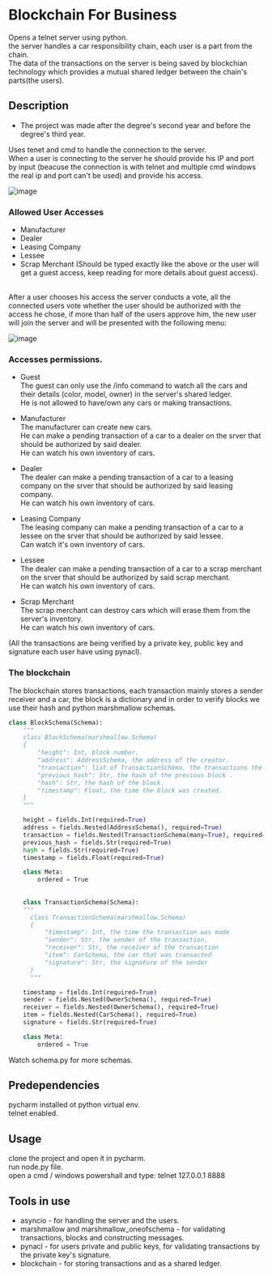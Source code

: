 # Blockchain For Business

Opens a telnet server using python.<br>
the server handles a car responsibility chain, each user is a part from the chain.<br> 
The data of the transactions on the server is being saved by blockchian technology which provides a mutual shared ledger between the chain's parts(the users).

## Description

* The project was made after the degree's second year and before the degree's third year.

Uses tenet and cmd to handle the connection to the server.<br> 
When a user is connecting to the server he should provide his IP and port by input (beacuse the connection is with telnet and multiple cmd windows the real ip and port can't be used)
and provide his access.<br>

![image](https://user-images.githubusercontent.com/40609600/221218433-d282976a-2095-42d4-ba64-ad9368ef23fa.png)

### Allowed User Accesses
* Manufacturer
* Dealer 
* Leasing Company
* Lessee 
* Scrap Merchant 
(Should be typed exactly like the above or the user will get a guest access, keep reading for more details about guest access).<br><br>

After a user chooses his access the server conducts a vote, all the connected users vote whether the user should be authorized with the access he chose, if more than half of the users approve him, the new user will join the server and will be presented with the following menu:

![image](https://user-images.githubusercontent.com/40609600/221221682-d26ef303-9856-4f51-8624-713b7b432b71.png)

### Accesses permissions.

* Guest<br>
  The guest can only use the /info command to watch all the cars and their details (color, model, owner) in the server's shared ledger.<br>
  He is not allowed to have/own any cars or making transactions.
  
* Manufacturer<br>
  The manufacturer can create new cars.<br> 
  He can make a pending transaction of a car to a dealer on the srver that should be authorized by said dealer.<br>
  He can watch his own inventory of cars.

* Dealer<br>
  The dealer can make a pending transaction of a car to a leasing company on the srver that should be authorized by said leasing company.<br>
  He can watch his own inventory of cars.

* Leasing Company<br>
  The leasing company can make a pending transaction of a car to a lessee on the srver that should be authorized by said lessee.<br>
  Can watch it's own inventory of cars.

* Lessee<br>
  The dealer can make a pending transaction of a car to a scrap merchant on the srver that should be authorized by said scrap merchant.<br>
  He can watch his own inventory of cars.
  
* Scrap Merchant<br>
  The scrap merchant can destroy cars which will erase them from the server's inventory.<br>
  He can watch his own inventory of cars.
  
(All the transactions are being verified by a private key, public key and signature each user have using pynacl).

### The blockchain

The blockchain stores transactions, each transaction mainly stores a sender receiver and a car, the block is a dictionary and in order to verify blocks we use their hash and python marshmallow schemas.<br>

```python
class BlockSchema(Schema):
    """
    class BlockSchema(marshmallow.Schema)
    {
        "height": Int, block number.
        "address": AddressSchema, the address of the creator.
        "transaction": list of TransactionSchema, the transactions the block holds.
        "previous_hash": Str, the hash of the previous block .
        "hash": Str, the hash of the block.
        "timestamp": Float, the time the block was created.
    }
    """

    height = fields.Int(required=True)
    address = fields.Nested(AddressSchema(), required=True)
    transaction = fields.Nested(TransactionSchema(many=True), required=True)
    previous_hash = fields.Str(required=True)
    hash = fields.Str(required=True)
    timestamp = fields.Float(required=True)

    class Meta:
        ordered = True
        
    
    class TransactionSchema(Schema):
    """
      class TransactionSchema(marshmallow.Schema)
      {
          "timestamp": Int, the time the transaction was made
          "sender": Str, the sender of the transaction.
          "receiver": Str, the receiver of the transaction
          "item": CarSchema, the car that was transacted
          "signature": Str, the signature of the sender
      }
      """

    timestamp = fields.Int(required=True)
    sender = fields.Nested(OwnerSchema(), required=True)
    receiver = fields.Nested(OwnerSchema(), required=True)
    item = fields.Nested(CarSchema(), required=True)
    signature = fields.Str(required=True)

    class Meta:
        ordered = True
```

Watch schema.py for more schemas.

## Predependencies

pycharm installed ot python virtual env.<br>
telnet enabled.

## Usage

clone the project and open it in pycharm.<br>
run node.py file.<br>
open a cmd / windows powershall and type: telnet 127.0.0.1 8888


## Tools in use

* asyncio - for handling the server and the users.
* marshmallow and marshmallow_oneofschema - for validating transactions, blocks and constructing messages.
* pynacl - for users private and public keys, for validating transactions by the private key's signature.
* blockchain - for storing transactions and as a shared ledger.






